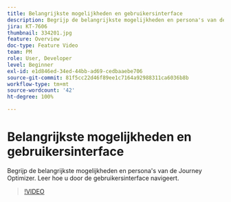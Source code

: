 ```yaml
---
title: Belangrijkste mogelijkheden en gebruikersinterface
description: Begrijp de belangrijkste mogelijkheden en persona's van de Journey Optimizer. Leer hoe u door de gebruikersinterface navigeert.
jira: KT-7606
thumbnail: 334201.jpg
feature: Overview
doc-type: Feature Video
team: PM
role: User, Developer
level: Beginner
exl-id: e1d846ed-34ed-44bb-ad69-cedbaaebe706
source-git-commit: 81f5cc22d46f89ee1c7164a92988311ca6036b8b
workflow-type: tm+mt
source-wordcount: '42'
ht-degree: 100%

---
```


# Belangrijkste mogelijkheden en gebruikersinterface

Begrijp de belangrijkste mogelijkheden en persona&#39;s van de Journey Optimizer. Leer hoe u door de gebruikersinterface navigeert.

>[!VIDEO](https://video.tv.adobe.com/v/334201?quality=12&learn=on)
